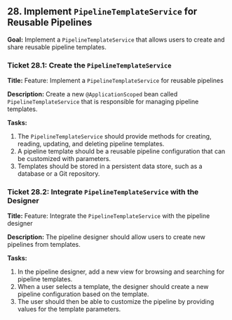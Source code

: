 ## 28. Implement `PipelineTemplateService` for Reusable Pipelines

**Goal:** Implement a `PipelineTemplateService` that allows users to create and share reusable pipeline templates.

### Ticket 28.1: Create the `PipelineTemplateService`

**Title:** Feature: Implement a `PipelineTemplateService` for reusable pipelines

**Description:**
Create a new `@ApplicationScoped` bean called `PipelineTemplateService` that is responsible for managing pipeline templates.

**Tasks:**
1.  The `PipelineTemplateService` should provide methods for creating, reading, updating, and deleting pipeline templates.
2.  A pipeline template should be a reusable pipeline configuration that can be customized with parameters.
3.  Templates should be stored in a persistent data store, such as a database or a Git repository.

### Ticket 28.2: Integrate `PipelineTemplateService` with the Designer

**Title:** Feature: Integrate the `PipelineTemplateService` with the pipeline designer

**Description:**
The pipeline designer should allow users to create new pipelines from templates.

**Tasks:**
1.  In the pipeline designer, add a new view for browsing and searching for pipeline templates.
2.  When a user selects a template, the designer should create a new pipeline configuration based on the template.
3.  The user should then be able to customize the pipeline by providing values for the template parameters.
